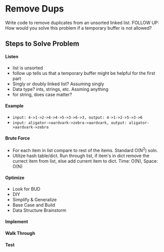 # Remove Dups

Write code to remove duplicates from an unsorted linked list. FOLLOW UP: How would you solve this problem if a
temporary buffer is not allowed?

## Steps to Solve Problem
#### Listen
- list is unsorted
- follow up tells us that a temporary buffer might be helpful for the first part
- Singly or doubly linked list? Assuming singly
- Data type? ints, strings, etc. Assming anything
- for string, does case matter?

#### Example
- `input: 4->1->2->4->4->5->3->6->3, output: 4->1->2->5->3->6`
- `input: aligator->aardvark->zebra->aardvark, output: aligator->aardvark->zebra`

#### Brute Force
- For each item in list compare to rest of the items. Standard O(N<sup>2</sup>) soln.
- Utilize hash table/dict. Run through list, if item's in dict remove the currect item from list, else add current item to dict. Time: O(N), Space: O(N)

#### Optimize
- Look for BUD
- DIY
- Simplify & Generalize
- Base Case and Build
- Data Structure Brainstorm

#### Implement
#### Walk Through
#### Test
